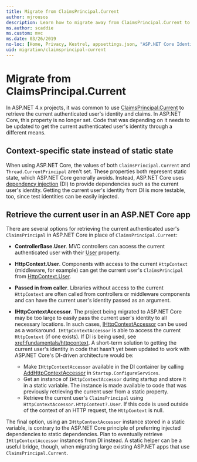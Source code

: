```yaml
---
title: Migrate from ClaimsPrincipal.Current
author: mjrousos
description: Learn how to migrate away from ClaimsPrincipal.Current to retrieve the current authenticated user's identity and claims in ASP.NET Core.
ms.author: scaddie
ms.custom: mvc
ms.date: 03/26/2019
no-loc: [Home, Privacy, Kestrel, appsettings.json, "ASP.NET Core Identity", cookie, Cookie, Blazor, "Blazor Server", "Blazor WebAssembly", "Identity", "Let's Encrypt", Razor, SignalR]
uid: migration/claimsprincipal-current
---
```

# Migrate from ClaimsPrincipal.Current

In ASP.NET 4.x projects, it was common to use [ClaimsPrincipal.Current](/dotnet/api/system.security.claims.claimsprincipal.current) to retrieve the current authenticated user's identity and claims. In ASP.NET Core, this property is no longer set. Code that was depending on it needs to be updated to get the current authenticated user's identity through a different means.

## Context-specific state instead of static state

When using ASP.NET Core, the values of both `ClaimsPrincipal.Current` and `Thread.CurrentPrincipal` aren't set. These properties both represent static state, which ASP.NET Core generally avoids. Instead, ASP.NET Core uses [dependency injection](xref:fundamentals/dependency-injection) (DI) to provide dependencies such as the current user's identity. Getting the current user's identity from DI is more testable, too, since test identities can be easily injected.

## Retrieve the current user in an ASP.NET Core app

There are several options for retrieving the current authenticated user's `ClaimsPrincipal` in ASP.NET Core in place of `ClaimsPrincipal.Current`:

* **ControllerBase.User**. MVC controllers can access the current authenticated user with their [User](/dotnet/api/microsoft.aspnetcore.mvc.controllerbase.user) property.
* **HttpContext.User**. Components with access to the current `HttpContext` (middleware, for example) can get the current user's `ClaimsPrincipal` from [HttpContext.User](/dotnet/api/microsoft.aspnetcore.http.httpcontext.user).
* **Passed in from caller**. Libraries without access to the current `HttpContext` are often called from controllers or middleware components and can have the current user's identity passed as an argument.
* **IHttpContextAccessor**. The project being migrated to ASP.NET Core may be too large to easily pass the current user's identity to all necessary locations. In such cases, [IHttpContextAccessor](/dotnet/api/microsoft.aspnetcore.http.ihttpcontextaccessor) can be used as a workaround. `IHttpContextAccessor` is able to access the current `HttpContext` (if one exists). If DI is being used, see <xref:fundamentals/httpcontext>. A short-term solution to getting the current user's identity in code that hasn't yet been updated to work with ASP.NET Core's DI-driven architecture would be:

  * Make `IHttpContextAccessor` available in the DI container by calling [AddHttpContextAccessor](https://github.com/aspnet/Hosting/issues/793) in `Startup.ConfigureServices`.
  * Get an instance of `IHttpContextAccessor` during startup and store it in a static variable. The instance is made available to code that was previously retrieving the current user from a static property.
  * Retrieve the current user's `ClaimsPrincipal` using `HttpContextAccessor.HttpContext?.User`. If this code is used outside of the context of an HTTP request, the `HttpContext` is null.

The final option, using an `IHttpContextAccessor` instance stored in a static variable, is contrary to the ASP.NET Core principle of preferring injected dependencies to static dependencies. Plan to eventually retrieve `IHttpContextAccessor` instances from DI instead. A static helper can be a useful bridge, though, when migrating large existing ASP.NET apps that use `ClaimsPrincipal.Current`.
